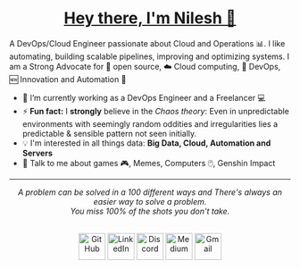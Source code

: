 <h1 align="center"><a href="https://nileshgadgi.alwaysdata.net">Hey there, I'm Nilesh 👋</a></h1>

A DevOps/Cloud Engineer passionate about Cloud and Operations :bar_chart:. I like automating, building scalable pipelines, improving and optimizing systems. I am a Strong Advocate for 📜 open source, :cloud: Cloud computing, 🚀 DevOps, :new: Innovation and Automation :robot: 

- 🌱 I’m currently working as a DevOps Engineer and a Freelancer 💻
- ⚡ **Fun fact:** I **strongly** believe in the *Chaos theory*: Even in unpredictable environments with seemingly random oddities and irregularities lies a predictable & sensible pattern not seen initially.
- :bulb: I'm interested in all things data: **Big Data, Cloud, Automation and Servers**
- 💬 Talk to me about games 🎮, Memes, Computers 🖱️, Genshin Impact

<hr>
<p align="center">
   <i>A problem can be solved in a 100 different ways and There's always an easier way to solve a problem.</i>
   <br>
   <i>You miss 100% of the shots you don't take.</i>
   <br>
<br>
<p align="center">
  <a href="https://github.com/nileshgadgi">
    <picture>
      <source media="(prefers-color-scheme: dark)" srcset="https://cdn.simpleicons.org/github/white">
      <img alt="GitHub" title="GitHub" height="48" width="48" src="https://cdn.simpleicons.org/github"></picture></a>
  <a href="https://www.linkedin.com/in/nilesh-gadgi/">
    <img alt="LinkedIn" title="LinkedIn" height="48" width="48" src="https://cdn.simpleicons.org/linkedin"></a>
  <a href="https://discord.gg/kG6vfs9M">
    <img alt="Discord" title="Discord" height="48" width="48" src="https://cdn.simpleicons.org/discord"></a>
  <a href="https://medium.com/@nilesh.gadgi">
    <picture>
      <source media="(prefers-color-scheme: dark)" srcset="https://cdn.simpleicons.org/medium/white">
      <img alt="Medium" title="Medium" height="48" width="48" src="https://cdn.simpleicons.org/medium"></picture></a>
  <a href="mailto:gadginileshp@gmail.com">
    <img alt="Gmail" title="Gmail" height="48" width="48" src="https://cdn.simpleicons.org/gmail"></a>
</p>
